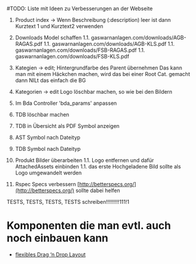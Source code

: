 #TODO: Liste mit Ideen zu Verbesserungen an der Webseite

1. Product index -> Wenn Beschreibung (:description) leer ist dann Kurztext 1 und Kurztext2 verwenden
1. Downloads Model schaffen
1.1. gaswarnanlagen.com/downloads/AGB-RAGAS.pdf
1.1. gaswarnanlagen.com/downloads/AGB-KLS.pdf
1.1. gaswarnanlagen.com/downloads/FSB-RAGAS.pdf
1.1. gaswarnanlagen.com/downloads/FSB-KLS.pdf

1. Kategien -> edit; Hintergrundfarbe des Parent übernehmen
  Das kann man mit einem Häckchen machen, wird das bei einer Root Cat. gemacht dann NILt das einfach die BG
1. Kategorien -> edit Logo löschbar machen, so wie bei den Bildern
1. Im Bda Controller 'bda_params' anpassen
1. TDB löschbar machen
1. TDB in Übersicht als PDF Symbol anzeigen
1. AST Symbol nach Dateityp
1. TDB Symbol nach Dateityp
1. Produkt Bilder überarbeiten
  1.1. Logo entfernen und dafür AttachedAssets einbinden
  1.1. das erste Hochgeladene Bild sollte als Logo umgewandelt werden
1. Rspec Specs verbessern [http://betterspecs.org/](http://betterspecs.org/) sollte dabei helfen

TESTS, TESTS, TESTS, TESTS schreiben!!!!!!!!!111!1

# Komponenten die man evtl. auch noch einbauen kann

- [flexibles Drag ‘n Drop Layout](http://blog.ninjacorner.com/blog/2014/05/07/tutorial-incorporating-gridster-to-a-rails-4-app)
